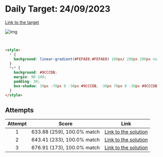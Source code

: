 # Daily Target: 24/09/2023

[Link to the target](https://cssbattle.dev/play/FXuSpWvF5Vc8aNq3kuKd)

![img](src/images/daily-target_2023-09-24.png)

<br>

```html
<style>
  * {
    background: linear-gradient(#FEFAE0,#FEFAE0) 100px/ 200px 200px no-repeat #9CCCDB;
  }
  *>* {
    background: #9CCCDB;
    margin: 90 140;
    padding: 30;
    box-shadow: 30px -70px 0 -30px #9CCCDB, -30px 70px 0 -30px #9CCCDB;
  }
</style>
```

## Attempts
| Attempt | Score | Link |
|:-:|:-:|:-:|
| 1 | 633.88 {259}, 100.0% match | [Link to the solution](src/html/daily-target_2023-09-24_attempt-01.html) |
| 2 | 643.41 {233}, 100.0% match | [Link to the solution](src/html/daily-target_2023-09-24_attempt-02.html) |
| 3 | 676.91 {173}, 100.0% match | [Link to the solution](src/html/daily-target_2023-09-24_attempt-03.html) |